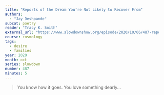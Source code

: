 ```yaml
---
title: "Reports of the Dream You’re Not Likely to Recover From"
authors:
  - "Jay Deshpande"
subcat: poetry
reader: "Tracy K. Smith"
external_url: "https://www.slowdownshow.org/episode/2020/10/06/487-reports-of-the-dream-youre-not-likely-to-recover-from"
course: cosmology
tags:
  - desire
  - families
year: 2020
month: oct
series: slowdown
number: 487
minutes: 5
---
```


> You know how it goes. You love something dearly...
